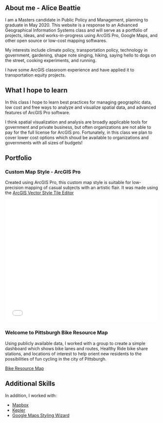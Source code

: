 ## About me - Alice Beattie

I am a Masters candidate in Public Policy and Management, planning to graduate in May 2020.  This website is a response to an Advanced Geographical Information Systems class and will serve as a portfolio of projects, ideas, and works-in-progress using ArcGIS Pro, Google Maps, and other open source or low-cost mapping softwares.

My interests include climate policy, transportation policy, technology in government, gardening, shape note singing, hiking, saying hello to dogs on the street, cooking experiments, and running.

I have some ArcGIS classroom experience and have applied it to transportation equity projects.


## What I hope to learn

In this class I hope to learn best practices for managing geographic data, low cost and free ways to analyze and visualize spatial data, and advanced features of ArcGIS Pro software.

I think spatial visualization and analysis are broadly applicable tools for government and private business, but often organizations are not able to pay for the full license for ArcGIS pro.  Fortunately, in this class we plan to cover lower cost options which shoud be available to organizations and governments with all sizes of budgets!

## Portfolio
### Custom Map Style - ArcGIS Pro
Created using ArcGIS Pro, this custom map style is suitable for low-precision mapping of casual subjects with an artistic flair.  It was made using the [ArcGIS Vector Style Tile Editor](https://developers.arcgis.com/vector-tile-style-editor/)

<style>.embed-container {position: relative; padding-bottom: 80%; height: 0; max-width: 100%;} .embed-container iframe, .embed-container object, .embed-container iframe{position: absolute; top: 0; left: 0; width: 100%; height: 100%;} small{position: absolute; z-index: 40; bottom: 0; margin-bottom: -15px;}</style><div class="embed-container"><iframe width="500" height="400" frameborder="0" scrolling="no" marginheight="0" marginwidth="0" title="AdvGIS Assignment 2 - Colored Pencil Map" src="//carnegiemellon.maps.arcgis.com/apps/Embed/index.html?webmap=f442844c5e674c9e8c89f64941135db3&extent=-77.0801,40.7972,-54.0967,49.411&zoom=true&previewImage=false&scale=true&disable_scroll=true&theme=light"></iframe></div>

### Welcome to Pittsburgh Bike Resource Map
Using publicly available data, I worked with a group to create a simple dashboard which shows bike lanes and routes, Healthy Ride bike share stations, and locations of interest to help orient new residents to the possibilities of fun cycling in the city of Pittsburgh.

[Bike Resource Map](https://carnegiemellon.maps.arcgis.com/apps/opsdashboard/index.html#/dd09288d460f4101aa1dd2d09deac991)

## Additional Skills
In addition, I worked with:
* [Mapbox](https://www.mapbox.com/)
* [Kepler](https://kepler.gl/)
* [Google Maps Styling Wizard](https://mapstyle.withgoogle.com/)

